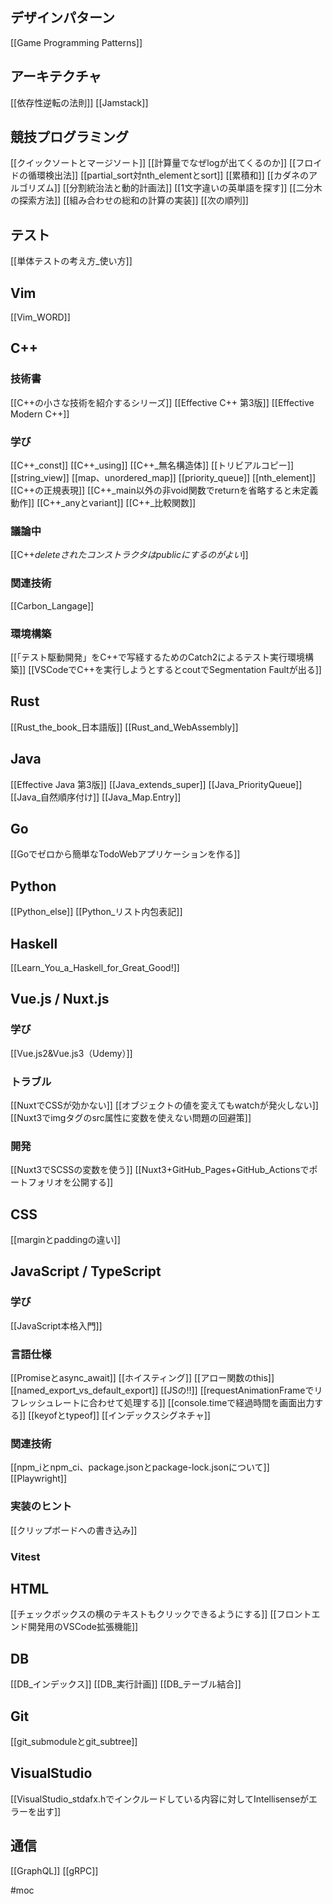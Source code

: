 ## デザインパターン
[[Game Programming Patterns]]

## アーキテクチャ
[[依存性逆転の法則]]
[[Jamstack]]

## 競技プログラミング
[[クイックソートとマージソート]]
[[計算量でなぜlogが出てくるのか]]
[[フロイドの循環検出法]]
[[partial_sort対nth_elementとsort]]
[[累積和]]
[[カダネのアルゴリズム]]
[[分割統治法と動的計画法]]
[[1文字違いの英単語を探す]]
[[二分木の探索方法]]
[[組み合わせの総和の計算の実装]]
[[次の順列]]

## テスト
[[単体テストの考え方_使い方]]

## Vim
[[Vim_WORD]]

## C++
### 技術書
[[C++の小さな技術を紹介するシリーズ]]
[[Effective C++ 第3版]]
[[Effective Modern C++]]
### 学び
[[C++_const]]
[[C++_using]]
[[C++_無名構造体]]
[[トリビアルコピー]]
[[string_view]]
[[map、unordered_map]]
[[priority_queue]]
[[nth_element]]
[[C++の正規表現]]
[[C++_main以外の非void関数でreturnを省略すると未定義動作]]
[[C++_anyとvariant]]
[[C++_比較関数]]
### 議論中
[[C++_deleteされたコンストラクタはpublicにするのがよい_]]
### 関連技術
[[Carbon_Langage]]
### 環境構築
[[「テスト駆動開発」をC++で写経するためのCatch2によるテスト実行環境構築]]
[[VSCodeでC++を実行しようとするとcoutでSegmentation Faultが出る]]

## Rust
[[Rust_the_book_日本語版]]
[[Rust_and_WebAssembly]]

## Java
[[Effective Java 第3版]]
[[Java_extends_super]]
[[Java_PriorityQueue]]
[[Java_自然順序付け]]
[[Java_Map.Entry]]

## Go
[[Goでゼロから簡単なTodoWebアプリケーションを作る]]

## Python
[[Python_else]]
[[Python_リスト内包表記]]

## Haskell
[[Learn_You_a_Haskell_for_Great_Good!]]

## Vue.js / Nuxt.js
### 学び
[[Vue.js2&Vue.js3（Udemy）]]
### トラブル
[[NuxtでCSSが効かない]]
[[オブジェクトの値を変えてもwatchが発火しない]]
[[Nuxt3でimgタグのsrc属性に変数を使えない問題の回避策]]
### 開発
[[Nuxt3でSCSSの変数を使う]]
[[Nuxt3+GitHub_Pages+GitHub_Actionsでポートフォリオを公開する]]

## CSS
[[marginとpaddingの違い]]

## JavaScript / TypeScript
### 学び
[[JavaScript本格入門]]
### 言語仕様
[[Promiseとasync_await]]
[[ホイスティング]]
[[アロー関数のthis]]
[[named_export_vs_default_export]]
[[JSの!!]]
[[requestAnimationFrameでリフレッシュレートに合わせて処理する]]
[[console.timeで経過時間を画面出力する]]
[[keyofとtypeof]]
[[インデックスシグネチャ]]
### 関連技術
[[npm_iとnpm_ci、package.jsonとpackage-lock.jsonについて]]
[[Playwright]]
### 実装のヒント
[[クリップボードへの書き込み]]
### Vitest

## HTML
[[チェックボックスの横のテキストもクリックできるようにする]]
[[フロントエンド開発用のVSCode拡張機能]]

## DB
[[DB_インデックス]]
[[DB_実行計画]]
[[DB_テーブル結合]]

## Git
[[git_submoduleとgit_subtree]]

## VisualStudio
[[VisualStudio_stdafx.hでインクルードしている内容に対してIntellisenseがエラーを出す]]

## 通信
[[GraphQL]]
[[gRPC]]

#moc
